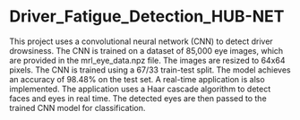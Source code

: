 # Driver_Fatigue_Detection_HUB-NET
This project uses a convolutional neural network (CNN) to detect driver drowsiness. The CNN is trained on a dataset of 85,000 eye images, which are provided in the mrl_eye_data.npz file. The images are resized to 64x64 pixels.
The CNN is trained using a 67/33 train-test split. The model achieves an accuracy of 98.48% on the test set.
A real-time application is also implemented. The application uses a Haar cascade algorithm to detect faces and eyes in real time. The detected eyes are then passed to the trained CNN model for classification.

